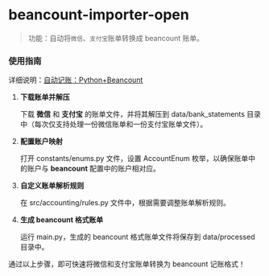 # beancount-importer-open

> 功能：自动将`微信`、`支付宝`账单转换成 beancount 账单。



### 使用指南

详细说明：[自动记账：Python+Beancount](https://mp.weixin.qq.com/s/G_oJR__hKfEmB4tMQ8Po-w?token=227064824&lang=zh_CN)

1. **下载账单并解压**

   下载 **微信** 和 **支付宝** 的账单文件，并将其解压到 data/bank_statements 目录中（每次仅支持处理一份微信账单和一份支付宝账单文件）。

2. **配置账户映射**

   打开 constants/enums.py 文件，设置 AccountEnum 枚举，以确保账单中的账户与 **beancount** 配置中的账户相对应。

3. **自定义账单解析规则**

   在 src/accounting/rules.py 文件中，根据需要调整账单解析规则。

4. **生成 beancount 格式账单**

   运行 main.py，生成的 beancount 格式账单文件将保存到 data/processed 目录中。



通过以上步骤，即可快速将微信和支付宝账单转换为 beancount 记账格式！
